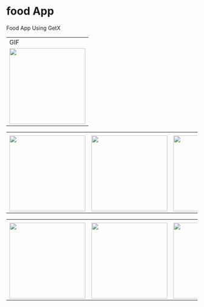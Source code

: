 # food App

Food App Using GetX

<table>
  <tr>
    <td>GIF</td>
     </tr>
  <tr>
    <td><img src="https://user-images.githubusercontent.com/121105558/222944429-48c41867-c0e1-438a-98fc-04b95cb3f14b.gif"style="width:200px;"></td>
  </tr>  

<table>
  <tr>
    <td></td>
     </tr>
  <tr>
    <td><img src="https://user-images.githubusercontent.com/121105558/222943578-df0a058d-5e5b-4022-82a1-61ab5bf56813.jpeg"style="width:200px;"></td>
    <td><img src="https://user-images.githubusercontent.com/121105558/222943607-cabb6079-b7c9-4649-b75f-7efb24da7d7f.jpeg"style="width:200px;"></td>
    <td><img src="https://user-images.githubusercontent.com/121105558/222944302-4c12c1c3-a697-4799-b8e8-c087866ab008.jpeg"style="width:200px;"></td>
    </tr> 
  
  <table>
  <tr>
    <td></td>
     </tr>
  <tr>
     <td><img src="https://user-images.githubusercontent.com/121105558/222943617-7e5f8d2d-30e1-43f3-822f-168399316b4b.jpeg"style="width:200px;"></td>
    <td><img src="https://user-images.githubusercontent.com/121105558/222943615-5fd05f2f-82a4-4f20-bc9d-962902a9fbe1.jpeg"style="width:200px;"></td>
    <td><img src="https://user-images.githubusercontent.com/121105558/222944307-f4f66290-795a-47bd-9fba-a812cde0b33c.jpeg"style="width:200px;"></td>
  </tr> 
  
  
